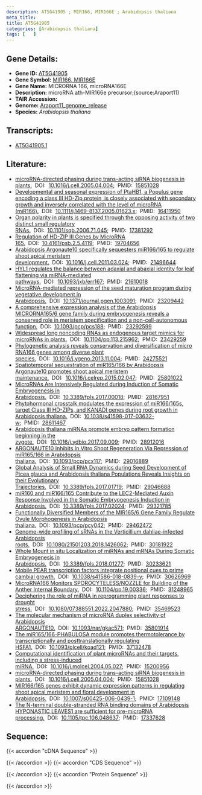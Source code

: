 ```yaml
---
description: AT5G41905 ; MIR166, MIR166E ; Arabidopsis thaliana
meta_title:
title: AT5G41905
categories: [Arabidopsis thaliana]
tags: [   ]
---
```


## Gene Details:
- **Gene ID:** [AT5G41905](https://www.arabidopsis.org/locus?name=AT5G41905)
- **Gene Symbol:** <u>MIR166, MIR166E</u>
- **Gene Name:** MICRORNA 166, microRNA166E
- **Description:**   microRNA ath-MIR166e precursor;(source:Araport11)
- **TAIR Accession:** 
- **Genome:** [Araport11_genome_release](https://www.arabidopsis.org/download/list?dir=Genes%2FAraport11_genome_release)
- **Species:** *Arabidopsis thaliana*

## Transcripts:
   -  [AT5G41905.1](https://www.arabidopsis.org/gene?name=AT5G41905.1)
## Literature:
   - [microRNA-directed phasing during trans-acting siRNA biogenesis in plants.](https://www.doi.org/10.1016/j.cell.2005.04.004)&nbsp;&nbsp;DOI:&nbsp;&nbsp;[10.1016/j.cell.2005.04.004](https://www.doi.org/10.1016/j.cell.2005.04.004);&nbsp;&nbsp;PMID:&nbsp;&nbsp;[15851028](https://pubmed.ncbi.nlm.nih.gov/15851028/)
   - [Developmental and seasonal expression of PtaHB1, a Populus gene encoding a class  III HD-Zip protein, is closely associated with secondary growth and inversely  correlated with the level of microRNA (miR166).](https://www.doi.org/10.1111/j.1469-8137.2005.01623.x)&nbsp;&nbsp;DOI:&nbsp;&nbsp;[10.1111/j.1469-8137.2005.01623.x](https://www.doi.org/10.1111/j.1469-8137.2005.01623.x);&nbsp;&nbsp;PMID:&nbsp;&nbsp;[16411950](https://pubmed.ncbi.nlm.nih.gov/16411950/)
   - [Organ polarity in plants is specified through the opposing activity of two  distinct small regulatory RNAs.](https://www.doi.org/10.1101/sqb.2006.71.045)&nbsp;&nbsp;DOI:&nbsp;&nbsp;[10.1101/sqb.2006.71.045](https://www.doi.org/10.1101/sqb.2006.71.045);&nbsp;&nbsp;PMID:&nbsp;&nbsp;[17381292](https://pubmed.ncbi.nlm.nih.gov/17381292/)
   - [Regulation of HD-ZIP III Genes by MicroRNA 165.](https://www.doi.org/10.4161/psb.2.5.4119)&nbsp;&nbsp;DOI:&nbsp;&nbsp;[10.4161/psb.2.5.4119](https://www.doi.org/10.4161/psb.2.5.4119);&nbsp;&nbsp;PMID:&nbsp;&nbsp;[19704656](https://pubmed.ncbi.nlm.nih.gov/19704656/)
   - [Arabidopsis Argonaute10 specifically sequesters miR166/165 to regulate shoot  apical meristem development.](https://www.doi.org/10.1016/j.cell.2011.03.024)&nbsp;&nbsp;DOI:&nbsp;&nbsp;[10.1016/j.cell.2011.03.024](https://www.doi.org/10.1016/j.cell.2011.03.024);&nbsp;&nbsp;PMID:&nbsp;&nbsp;[21496644](https://pubmed.ncbi.nlm.nih.gov/21496644/)
   - [HYL1 regulates the balance between adaxial and abaxial identity for leaf  flattening via miRNA-mediated pathways.](https://www.doi.org/10.1093/jxb/err167)&nbsp;&nbsp;DOI:&nbsp;&nbsp;[10.1093/jxb/err167](https://www.doi.org/10.1093/jxb/err167);&nbsp;&nbsp;PMID:&nbsp;&nbsp;[21610018](https://pubmed.ncbi.nlm.nih.gov/21610018/)
   - [MicroRNA-mediated repression of the seed maturation program during vegetative  development in Arabidopsis.](https://www.doi.org/10.1371/journal.pgen.1003091)&nbsp;&nbsp;DOI:&nbsp;&nbsp;[10.1371/journal.pgen.1003091](https://www.doi.org/10.1371/journal.pgen.1003091);&nbsp;&nbsp;PMID:&nbsp;&nbsp;[23209442](https://pubmed.ncbi.nlm.nih.gov/23209442/)
   - [A comprehensive expression analysis of the Arabidopsis MICRORNA165/6 gene family  during embryogenesis reveals a conserved role in meristem specification and a  non-cell-autonomous function.](https://www.doi.org/10.1093/pcp/pcs188)&nbsp;&nbsp;DOI:&nbsp;&nbsp;[10.1093/pcp/pcs188](https://www.doi.org/10.1093/pcp/pcs188);&nbsp;&nbsp;PMID:&nbsp;&nbsp;[23292599](https://pubmed.ncbi.nlm.nih.gov/23292599/)
   - [Widespread long noncoding RNAs as endogenous target mimics for microRNAs in  plants.](https://www.doi.org/10.1104/pp.113.215962)&nbsp;&nbsp;DOI:&nbsp;&nbsp;[10.1104/pp.113.215962](https://www.doi.org/10.1104/pp.113.215962);&nbsp;&nbsp;PMID:&nbsp;&nbsp;[23429259](https://pubmed.ncbi.nlm.nih.gov/23429259/)
   - [Phylogenetic analysis reveals conservation and diversification of micro RNA166  genes among diverse plant species.](https://www.doi.org/10.1016/j.ygeno.2013.11.004)&nbsp;&nbsp;DOI:&nbsp;&nbsp;[10.1016/j.ygeno.2013.11.004](https://www.doi.org/10.1016/j.ygeno.2013.11.004);&nbsp;&nbsp;PMID:&nbsp;&nbsp;[24275521](https://pubmed.ncbi.nlm.nih.gov/24275521/)
   - [Spatiotemporal sequestration of miR165/166 by Arabidopsis Argonaute10 promotes  shoot apical meristem maintenance.](https://www.doi.org/10.1016/j.celrep.2015.02.047)&nbsp;&nbsp;DOI:&nbsp;&nbsp;[10.1016/j.celrep.2015.02.047](https://www.doi.org/10.1016/j.celrep.2015.02.047);&nbsp;&nbsp;PMID:&nbsp;&nbsp;[25801022](https://pubmed.ncbi.nlm.nih.gov/25801022/)
   - [MicroRNAs Are Intensively Regulated during Induction of Somatic Embryogenesis in  Arabidopsis.](https://www.doi.org/10.3389/fpls.2017.00018)&nbsp;&nbsp;DOI:&nbsp;&nbsp;[10.3389/fpls.2017.00018](https://www.doi.org/10.3389/fpls.2017.00018);&nbsp;&nbsp;PMID:&nbsp;&nbsp;[28167951](https://pubmed.ncbi.nlm.nih.gov/28167951/)
   - [Phytohormonal crosstalk modulates the expression of miR166/165s, target Class III  HD-ZIPs, and KANADI genes during root growth in Arabidopsis thaliana.](https://www.doi.org/10.1038/s41598-017-03632-w)&nbsp;&nbsp;DOI:&nbsp;&nbsp;[10.1038/s41598-017-03632-w](https://www.doi.org/10.1038/s41598-017-03632-w);&nbsp;&nbsp;PMID:&nbsp;&nbsp;[28611467](https://pubmed.ncbi.nlm.nih.gov/28611467/)
   - [Arabidopsis thaliana miRNAs promote embryo pattern formation beginning in the  zygote.](https://www.doi.org/10.1016/j.ydbio.2017.09.009)&nbsp;&nbsp;DOI:&nbsp;&nbsp;[10.1016/j.ydbio.2017.09.009](https://www.doi.org/10.1016/j.ydbio.2017.09.009);&nbsp;&nbsp;PMID:&nbsp;&nbsp;[28912016](https://pubmed.ncbi.nlm.nih.gov/28912016/)
   - [ARGONAUTE10 Inhibits In Vitro Shoot Regeneration Via Repression of miR165/166 in  Arabidopsis thaliana.](https://www.doi.org/10.1093/pcp/pcx117)&nbsp;&nbsp;DOI:&nbsp;&nbsp;[10.1093/pcp/pcx117](https://www.doi.org/10.1093/pcp/pcx117);&nbsp;&nbsp;PMID:&nbsp;&nbsp;[29016889](https://pubmed.ncbi.nlm.nih.gov/29016889/)
   - [Global Analysis of Small RNA Dynamics during Seed Development of Picea glauca and  Arabidopsis thaliana Populations Reveals Insights on their Evolutionary  Trajectories.](https://www.doi.org/10.3389/fpls.2017.01719)&nbsp;&nbsp;DOI:&nbsp;&nbsp;[10.3389/fpls.2017.01719](https://www.doi.org/10.3389/fpls.2017.01719);&nbsp;&nbsp;PMID:&nbsp;&nbsp;[29046688](https://pubmed.ncbi.nlm.nih.gov/29046688/)
   - [miR160 and miR166/165 Contribute to the LEC2-Mediated Auxin Response Involved in  the Somatic Embryogenesis Induction in Arabidopsis.](https://www.doi.org/10.3389/fpls.2017.02024)&nbsp;&nbsp;DOI:&nbsp;&nbsp;[10.3389/fpls.2017.02024](https://www.doi.org/10.3389/fpls.2017.02024);&nbsp;&nbsp;PMID:&nbsp;&nbsp;[29321785](https://pubmed.ncbi.nlm.nih.gov/29321785/)
   - [Functionally Diversified Members of the MIR165/6 Gene Family Regulate Ovule  Morphogenesis in Arabidopsis thaliana.](https://www.doi.org/10.1093/pcp/pcy042)&nbsp;&nbsp;DOI:&nbsp;&nbsp;[10.1093/pcp/pcy042](https://www.doi.org/10.1093/pcp/pcy042);&nbsp;&nbsp;PMID:&nbsp;&nbsp;[29462472](https://pubmed.ncbi.nlm.nih.gov/29462472/)
   - [Genome-wide profiling of sRNAs in the Verticillium dahliae-infected Arabidopsis  roots.](https://www.doi.org/10.1080/21501203.2018.1426062)&nbsp;&nbsp;DOI:&nbsp;&nbsp;[10.1080/21501203.2018.1426062](https://www.doi.org/10.1080/21501203.2018.1426062);&nbsp;&nbsp;PMID:&nbsp;&nbsp;[30181922](https://pubmed.ncbi.nlm.nih.gov/30181922/)
   - [Whole Mount in situ Localization of miRNAs and mRNAs During Somatic Embryogenesis  in Arabidopsis.](https://www.doi.org/10.3389/fpls.2018.01277)&nbsp;&nbsp;DOI:&nbsp;&nbsp;[10.3389/fpls.2018.01277](https://www.doi.org/10.3389/fpls.2018.01277);&nbsp;&nbsp;PMID:&nbsp;&nbsp;[30233621](https://pubmed.ncbi.nlm.nih.gov/30233621/)
   - [Mobile PEAR transcription factors integrate positional cues to prime cambial  growth.](https://www.doi.org/10.1038/s41586-018-0839-y)&nbsp;&nbsp;DOI:&nbsp;&nbsp;[10.1038/s41586-018-0839-y](https://www.doi.org/10.1038/s41586-018-0839-y);&nbsp;&nbsp;PMID:&nbsp;&nbsp;[30626969](https://pubmed.ncbi.nlm.nih.gov/30626969/)
   - [MicroRNA166 Monitors SPOROCYTELESS/NOZZLE for Building of the Anther Internal  Boundary.](https://www.doi.org/10.1104/pp.19.00336)&nbsp;&nbsp;DOI:&nbsp;&nbsp;[10.1104/pp.19.00336](https://www.doi.org/10.1104/pp.19.00336);&nbsp;&nbsp;PMID:&nbsp;&nbsp;[31248965](https://pubmed.ncbi.nlm.nih.gov/31248965/)
   - [Deciphering the role of miRNA in reprogramming plant responses to drought stress.](https://www.doi.org/10.1080/07388551.2022.2047880)&nbsp;&nbsp;DOI:&nbsp;&nbsp;[10.1080/07388551.2022.2047880](https://www.doi.org/10.1080/07388551.2022.2047880);&nbsp;&nbsp;PMID:&nbsp;&nbsp;[35469523](https://pubmed.ncbi.nlm.nih.gov/35469523/)
   - [The molecular mechanism of microRNA duplex selectivity of Arabidopsis  ARGONAUTE10.](https://www.doi.org/10.1093/nar/gkac571)&nbsp;&nbsp;DOI:&nbsp;&nbsp;[10.1093/nar/gkac571](https://www.doi.org/10.1093/nar/gkac571);&nbsp;&nbsp;PMID:&nbsp;&nbsp;[35801914](https://pubmed.ncbi.nlm.nih.gov/35801914/)
   - [The miR165/166-PHABULOSA module promotes thermotolerance by transcriptionally and  posttranslationally regulating HSFA1.](https://www.doi.org/10.1093/plcell/koad121)&nbsp;&nbsp;DOI:&nbsp;&nbsp;[10.1093/plcell/koad121](https://www.doi.org/10.1093/plcell/koad121);&nbsp;&nbsp;PMID:&nbsp;&nbsp;[37132478](https://pubmed.ncbi.nlm.nih.gov/37132478/)
   - [Computational identification of plant microRNAs and their targets, including a  stress-induced miRNA.](https://www.doi.org/10.1016/j.molcel.2004.05.027)&nbsp;&nbsp;DOI:&nbsp;&nbsp;[10.1016/j.molcel.2004.05.027](https://www.doi.org/10.1016/j.molcel.2004.05.027);&nbsp;&nbsp;PMID:&nbsp;&nbsp;[15200956](https://pubmed.ncbi.nlm.nih.gov/15200956/)
   - [microRNA-directed phasing during trans-acting siRNA biogenesis in plants.](https://www.doi.org/10.1016/j.cell.2005.04.004)&nbsp;&nbsp;DOI:&nbsp;&nbsp;[10.1016/j.cell.2005.04.004](https://www.doi.org/10.1016/j.cell.2005.04.004);&nbsp;&nbsp;PMID:&nbsp;&nbsp;[15851028](https://pubmed.ncbi.nlm.nih.gov/15851028/)
   - [MIR166/165 genes exhibit dynamic expression patterns in regulating shoot apical  meristem and floral development in Arabidopsis.](https://www.doi.org/10.1007/s00425-006-0439-1)&nbsp;&nbsp;DOI:&nbsp;&nbsp;[10.1007/s00425-006-0439-1](https://www.doi.org/10.1007/s00425-006-0439-1);&nbsp;&nbsp;PMID:&nbsp;&nbsp;[17109148](https://pubmed.ncbi.nlm.nih.gov/17109148/)
   - [The N-terminal double-stranded RNA binding domains of Arabidopsis HYPONASTIC  LEAVES1 are sufficient for pre-microRNA processing.](https://www.doi.org/10.1105/tpc.106.048637)&nbsp;&nbsp;DOI:&nbsp;&nbsp;[10.1105/tpc.106.048637](https://www.doi.org/10.1105/tpc.106.048637);&nbsp;&nbsp;PMID:&nbsp;&nbsp;[17337628](https://pubmed.ncbi.nlm.nih.gov/17337628/)
## Sequence:
{{< accordion "cDNA Sequence" >}}

{{< /accordion >}}
{{< accordion "CDS Sequence" >}}

{{< /accordion >}}
{{< accordion "Protein Sequence" >}}

{{< /accordion >}}
